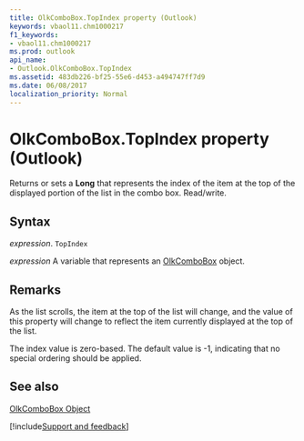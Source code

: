 ```yaml
---
title: OlkComboBox.TopIndex property (Outlook)
keywords: vbaol11.chm1000217
f1_keywords:
- vbaol11.chm1000217
ms.prod: outlook
api_name:
- Outlook.OlkComboBox.TopIndex
ms.assetid: 483db226-bf25-55e6-d453-a494747ff7d9
ms.date: 06/08/2017
localization_priority: Normal
---
```



# OlkComboBox.TopIndex property (Outlook)

Returns or sets a  **Long** that represents the index of the item at the top of the displayed portion of the list in the combo box. Read/write.


## Syntax

_expression_. `TopIndex`

_expression_ A variable that represents an [OlkComboBox](Outlook.OlkComboBox.md) object.


## Remarks

As the list scrolls, the item at the top of the list will change, and the value of this property will change to reflect the item currently displayed at the top of the list.

The index value is zero-based. The default value is -1, indicating that no special ordering should be applied.


## See also


[OlkComboBox Object](Outlook.OlkComboBox.md)

[!include[Support and feedback](~/includes/feedback-boilerplate.md)]